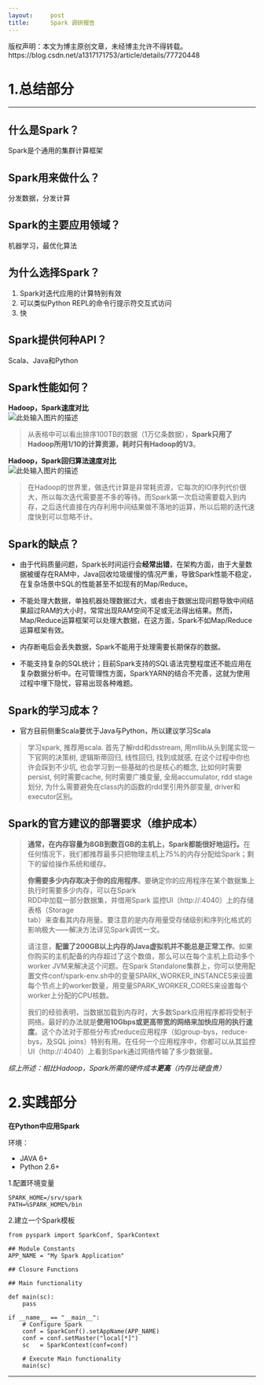 ```yaml
---
layout:     post
title:      Spark 调研报告
---
```

<div id="article_content" class="article_content clearfix csdn-tracking-statistics" data-pid="blog" data-mod="popu_307" data-dsm="post">
								<div class="article-copyright">
					版权声明：本文为博主原创文章，未经博主允许不得转载。					https://blog.csdn.net/a1317171753/article/details/77720448				</div>
								            <div id="content_views" class="markdown_views prism-atom-one-dark">
							<!-- flowchart 箭头图标 勿删 -->
							<svg xmlns="http://www.w3.org/2000/svg" style="display: none;"><path stroke-linecap="round" d="M5,0 0,2.5 5,5z" id="raphael-marker-block" style="-webkit-tap-highlight-color: rgba(0, 0, 0, 0);"></path></svg>
							<h1 id="1总结部分">1.总结部分</h1>

<hr>



<h2 id="什么是spark"><strong>什么是Spark？</strong></h2>

<p>Spark是个通用的集群计算框架</p>



<h2 id="spark用来做什么"><strong>Spark用来做什么？</strong></h2>

<p>分发数据，分发计算</p>



<h2 id="spark的主要应用领域"><strong>Spark的主要应用领域？</strong></h2>

<p>机器学习，最优化算法 </p>



<h2 id="为什么选择spark"><strong>为什么选择Spark？</strong></h2>

<ol>
<li>Spark对迭代应用的计算特别有效</li>
<li>可以类似Python REPL的命令行提示符交互式访问</li>
<li>快</li>
</ol>



<h2 id="spark提供何种api"><strong>Spark提供何种API？</strong></h2>

<p>Scala、Java和Python</p>



<h2 id="spark性能如何"><strong>Spark性能如何？</strong></h2>

<p><strong>Hadoop，Spark速度对比</strong> <br>
<img src="https://pic2.zhimg.com/029ab6e670fa8f5248d5120ab5fb3a59_b.jpg" alt="此处输入图片的描述" title=""></p>

<blockquote>
  <p>从表格中可以看出排序100TB的数据（1万亿条数据），<strong>Spark只用了Hadoop所用1/10的计算资源，耗时只有Hadoop的1/3</strong>。</p>
</blockquote>

<p><strong>Hadoop，Spark回归算法速度对比</strong> <br>
<img src="https://pic3.zhimg.com/d353f362c17b5504c23a25092b599f0a_b.jpg" alt="此处输入图片的描述" title=""></p>

<blockquote>
  <p>在Hadoop的世界里，做迭代计算是非常耗资源，它每次的IO序列代价很大，所以每次迭代需要差不多的等待。而Spark第一次启动需要载入到内存，之后迭代直接在内存利用中间结果做不落地的运算，所以后期的迭代速度快到可以忽略不计。</p>
</blockquote>



<h2 id="spark的缺点"><strong>Spark的缺点？</strong></h2>

<ul>
<li><p>由于代码质量问题，Spark长时间运行会<strong>经常出错</strong>，在架构方面，由于大量数据被缓存在RAM中，Java回收垃圾缓慢的情况严重，导致Spark性能不稳定，在复杂场景中SQL的性能甚至不如现有的Map/Reduce。</p></li>
<li><p>不能处理大数据，单独机器处理数据过大，或者由于数据出现问题导致中间结果超过RAM的大小时，常常出现RAM空间不足或无法得出结果。然而，Map/Reduce运算框架可以处理大数据，在这方面，Spark不如Map/Reduce运算框架有效。</p></li>
<li><p>内存断电后会丢失数据，Spark不能用于处理需要长期保存的数据。</p></li>
<li><p>不能支持复杂的SQL统计；目前Spark支持的SQL语法完整程度还不能应用在复杂数据分析中。在可管理性方面，SparkYARN的结合不完善，这就为使用过程中埋下隐忧，容易出现各种难题。</p></li>
</ul>



<h2 id="spark的学习成本"><strong>Spark的学习成本？</strong></h2>

<ul>
<li>官方目前侧重Scala要优于Java与Python，所以建议学习Scala</li>
</ul>

<blockquote>
  <p>学习spark, 推荐用scala. 首先了解rdd和dsstream, 用mllib从头到尾实现一下官网的决策树, 逻辑斯蒂回归, 线性回归, 找到成就感, 在这个过程中你也许会踩到不少坑, 也会学习到一些基础的也是核心的概念, 比如何时需要persist, 何时需要cache, 何时需要广播变量, 全局accumulator, rdd stage划分, 为什么需要避免在class内的函数的rdd里引用外部变量, driver和executor区别。</p>
</blockquote>



<h2 id="spark的官方建议的部署要求维护成本"><strong>Spark的官方建议的部署要求（维护成本）</strong></h2>

<blockquote>
  <p><strong>通常，在内存容量为8GB到数百GB的主机上，Spark都能很好地运行。</strong>在任何情况下，我们都推荐最多只把物理主机上75%的内存分配给Spark；剩下的留给操作系统和缓存。</p>
  
  <p><strong>你需要多少内存取决于你的应用程序</strong>。要确定你的应用程序在某个数据集上执行时需要多少内存，可以在Spark <br>
  RDD中加载一部分数据集，并借用Spark 监控UI（http://:4040）上的存储表格（Storage <br>
  tab）来查看其内存用量。要注意的是内存用量受存储级别和序列化格式的影响极大——解决方法详见Spark调优一文。</p>
  
  <p>请注意，<strong>配置了200GB以上内存的Java虚拟机并不能总是正常工作</strong>。如果你购买的主机配备的内存超过了这个数值，那么可以在每个主机上启动多个worker JVM来解决这个问题。在Spark Standalone集群上，你可以使用配置文件conf/spark-env.sh中的变量SPARK_WORKER_INSTANCES来设置每个节点上的worker数量，用变量SPARK_WORKER_CORES来设置每个worker上分配的CPU核数。</p>
  
  <p>我们的经验表明，当数据加载到内存时，大多数Spark应用程序都将受制于网络。最好的办法就是<strong>使用10Gbps或更高带宽的网络来加快应用的执行速度</strong>。这个办法对于那些分布式reduce应用程序（如group-bys，reduce-bys，及SQL joins）特别有用。在任何一个应用程序中，你都可以从其监控UI（http://:4040）上看到Spark通过网络传输了多少数据量。</p>
</blockquote>

<p><em>综上所述：相比Hadoop，Spark所需的硬件成本<strong>更高</strong>（内存比硬盘贵）</em></p>



<h1 id="2实践部分">2.实践部分</h1>

<p><strong>在Python中应用Spark</strong></p>

<p>环境：</p>

<ul>
<li>JAVA 6+</li>
<li>Python 2.6+</li>
</ul>

<p>1.配置环境变量</p>

<pre><code>SPARK_HOME=/srv/spark
PATH=%SPARK_HOME%/bin
</code></pre>

<p>2.建立一个Spark模板</p>

<pre><code>from pyspark import SparkConf, SparkContext

## Module Constants
APP_NAME = "My Spark Application"

## Closure Functions

## Main functionality

def main(sc):
    pass

if __name__ == "__main__":
    # Configure Spark
    conf = SparkConf().setAppName(APP_NAME)
    conf = conf.setMaster("local[*]")
    sc   = SparkContext(conf=conf)

    # Execute Main functionality
    main(sc)
</code></pre>

<hr>            </div>
						<link href="https://csdnimg.cn/release/phoenix/mdeditor/markdown_views-9e5741c4b9.css" rel="stylesheet">
                </div>